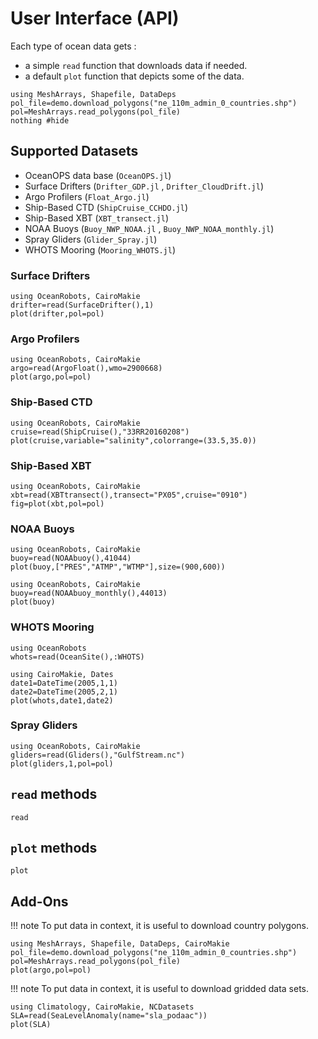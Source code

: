 # User Interface (API)

Each type of ocean data gets :

- a simple `read` function that downloads data if needed.
- a default `plot` function that depicts some of the data.

```@setup ex1
using MeshArrays, Shapefile, DataDeps
pol_file=demo.download_polygons("ne_110m_admin_0_countries.shp")
pol=MeshArrays.read_polygons(pol_file)
nothing #hide
```

## Supported Datasets

- OceanOPS data base (`OceanOPS.jl`)
- Surface Drifters (`Drifter_GDP.jl` , `Drifter_CloudDrift.jl`)
- Argo Profilers (`Float_Argo.jl`)
- Ship-Based CTD (`ShipCruise_CCHDO.jl`)
- Ship-Based XBT (`XBT_transect.jl`)
- NOAA Buoys (`Buoy_NWP_NOAA.jl` , `Buoy_NWP_NOAA_monthly.jl`)
- Spray Gliders (`Glider_Spray.jl`)
- WHOTS Mooring (`Mooring_WHOTS.jl`)

### Surface Drifters

```@example ex1
using OceanRobots, CairoMakie
drifter=read(SurfaceDrifter(),1)
plot(drifter,pol=pol)
```

### Argo Profilers

```@example ex1
using OceanRobots, CairoMakie
argo=read(ArgoFloat(),wmo=2900668)
plot(argo,pol=pol)
```

### Ship-Based CTD

```@example ex1
using OceanRobots, CairoMakie
cruise=read(ShipCruise(),"33RR20160208")
plot(cruise,variable="salinity",colorrange=(33.5,35.0))
```

### Ship-Based XBT

```@example ex1
using OceanRobots, CairoMakie
xbt=read(XBTtransect(),transect="PX05",cruise="0910")
fig=plot(xbt,pol=pol)
```

### NOAA Buoys

```@example ex1
using OceanRobots, CairoMakie
buoy=read(NOAAbuoy(),41044)
plot(buoy,["PRES","ATMP","WTMP"],size=(900,600))
```

```@example ex1
using OceanRobots, CairoMakie
buoy=read(NOAAbuoy_monthly(),44013)
plot(buoy)
```

### WHOTS Mooring

```@example ex1
using OceanRobots
whots=read(OceanSite(),:WHOTS)

using CairoMakie, Dates
date1=DateTime(2005,1,1)
date2=DateTime(2005,2,1)
plot(whots,date1,date2)
```

### Spray Gliders

```@example ex1
using OceanRobots, CairoMakie
gliders=read(Gliders(),"GulfStream.nc")
plot(gliders,1,pol=pol)
```
## `read` methods

```@docs
read
```

## `plot` methods

```@docs
plot
```

## Add-Ons

!!! note
    To put data in context, it is useful to download country polygons.

```@example ex1
using MeshArrays, Shapefile, DataDeps, CairoMakie
pol_file=demo.download_polygons("ne_110m_admin_0_countries.shp")
pol=MeshArrays.read_polygons(pol_file)
plot(argo,pol=pol)
```

!!! note
    To put data in context, it is useful to download gridded data sets.

```@example ex1
using Climatology, CairoMakie, NCDatasets
SLA=read(SeaLevelAnomaly(name="sla_podaac"))
plot(SLA)
```

